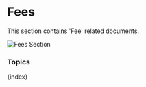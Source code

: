 <!-- add-breadcrumbs -->
# Fees

This section contains 'Fee' related documents.

<img class="screenshot" alt="Fees Section" src="{{docs_base_url}}/assets/img/education/fees/fees-section.png">

### Topics

{index}